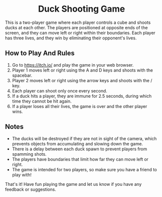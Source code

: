 <h1 align="center">Duck Shooting Game</h1>

This is a two-player game where each player controls a cube and shoots ducks at each other. The players are positioned at opposite ends of the screen, and they can move left or right within their boundaries. Each player has three lives, and they win by eliminating their opponent's lives.

## How to Play And Rules
1. Go to https://itch.io/ and play the game in your web browser.
2. Player 1 moves left or right using the A and D keys and shoots with the spacebar.
3. Player 2 moves left or right using the arrow keys and shoots with the / key.
4. Each player can shoot only once every second.
5. If a duck hits a player, they are immune for 2.5 seconds, during which time they cannot be hit again.
6. If a player loses all their lives, the game is over and the other player wins.

## Notes
- The ducks will be destroyed if they are not in sight of the camera, which prevents objects from accumulating and slowing down the game.
- There is a delay between each duck spawn to prevent players from spamming shots.
- The players have boundaries that limit how far they can move left or right.
- The game is intended for two players, so make sure you have a friend to play with!

That's it! Have fun playing the game and let us know if you have any feedback or suggestions.
